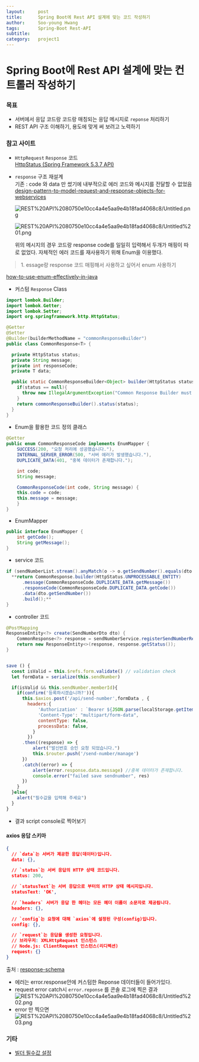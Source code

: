 ```yaml
---
layout:     post
title:      Spring Boot에 Rest API 설계에 맞는 코드 작성하기
author:     Soo-young Hwang
tags: 		Spring-Boot Rest-API 
subtitle:  	
category:   project1
---
```


# Spring Boot에 Rest API 설계에 맞는 컨트롤러 작성하기

### 목표
- 서버에서 응답 코드랑 코드랑 매칭되는 응답 메시지로 `reponse` 처리하기
- REST API 구조 이해하기, 용도에 맞게 써 보려고 노력하기

### 참고 사이트
- `HttpRequest` `Response` 코드   
    [HttpStatus (Spring Framework 5.3.7 API)](https://docs.spring.io/spring-framework/docs/current/javadoc-api/org/springframework/http/HttpStatus.html#UNPROCESSABLE_ENTITY)

- `response`  구조 재설계   
    기존 : code 와 data 만 썼기에 내부적으로 에러 코드와 메시지를 전달할 수 없었음    
    [design-pattern-to-model-request-and-response-objects-for-webservices](https://stackoverflow.com/questions/26788608/design-pattern-to-model-request-and-response-objects-for-webservices)

    ![REST%20API%2080750e10cc4a4e5aa9e4b18fad4068c8/Untitled.png](https://swimmingHwang.github.io/img/restapi.png)

    ![REST%20API%2080750e10cc4a4e5aa9e4b18fad4068c8/Untitled%201.png](https://swimmingHwang.github.io/img/restapi1.png)

    위의 메시지의 경우 코드랑 response code를 일일히 입력해서 두개가 매핑이 따로 없었다. 
    자체적인 에러 코드를 재사용하기 위해 Enum을 이용했다.

<blockquote> 1. essage랑 response 코드 매핑해서 사용하고 싶어서 enum 사용하기 </blockquote>

[how-to-use-enum-effectively-in-java](https://www.developer.com/design/how-to-use-enum-effectively-in-java/)

- 커스텀 `Response` Class
```java
import lombok.Builder;
import lombok.Getter;
import lombok.Setter;
import org.springframework.http.HttpStatus;

@Getter
@Setter
@Builder(builderMethodName = "commonResponseBuilder")
public class CommonResponse<T> {

  private HttpStatus status;
  private String message;
  private int responseCode;
  private T data;

  public static CommonResponseBuilder<Object> builder(HttpStatus status){
    if(status == null){
      throw new IllegalArgumentException("Common Response Builder must have 'status' parameter");
    }
    return commonResponseBuilder().status(status);
  }
}
```

- Enum을 활용한 코드 정의 클래스
```java
@Getter
public enum CommonResponseCode implements EnumMapper {
    SUCCESS(200, "요청 처리에 성공했습니다."),
    INTERNAL_SERVER_ERROR(500, "서버 에러가 발생했습니다."),
    DUPLICATE_DATA(401, "중복 데이터가 존재합니다.");

    int code;
    String message;

    CommonResponseCode(int code, String message) {
    this.code = code;
    this.message = message;
    }
}
```
- EnumMapper
```java
public interface EnumMapper {
    int getCode();
    String getMessage();
}
```
- service 코드
```java
if (sendNumberList.stream().anyMatch(o -> o.getSendNumber().equals(dto.getSendNumber()))){
  **return CommonResponse.builder(HttpStatus.UNPROCESSABLE_ENTITY)
      .message(CommonResponseCode.DUPLICATE_DATA.getMessage())
      .responseCode(CommonResponseCode.DUPLICATE_DATA.getCode())
      .data(dto.getSendNumber())
      .build();**
}
```
- controller 코드
```java
@PostMapping
ResponseEntity<?> create(SendNumberDto dto) {
    CommonResponse<?> response = sendNumberService.registerSendNumberRequest(dto);
    return new ResponseEntity<>(response, response.getStatus());
}
```

```javascript

save () {
  const isValid = this.$refs.form.validate() // validation check
  let formData = serialize(this.sendNumber)

  if(isValid && this.sendNumber.memberId){
    if(confirm('등록하시겠습니까?')){
      this.$axios.post('/api/send-number',formData , {
        headers:{
            'Authorization' : `Bearer ${JSON.parse(localStorage.getItem('user')).accessToken}`,
            'Content-Type': "multipart/form-data",
            contentType: false, 
            processData: false,
          }
        })
      .then((response) => {
          alert("발신번호 승인 요청 되었습니다.")
          this.$router.push('/send-number/manage')
      })
      .catch((error) => {
          alert(error.response.data.message) //중복 데이터가 존재합니다.
          console.error("failed save sendnumber", res)
      })
    } 
  }else{
    alert("필수값을 입력해 주세요")
  }
}
```

- 결과 script console로 찍어보기

#### axios 응답 스키마
```json
{
  // `data`는 서버가 제공한 응답(데이터)입니다.
  data: {},

  // `status`는 서버 응답의 HTTP 상태 코드입니다.
  status: 200,

  // `statusText`는 서버 응답으로 부터의 HTTP 상태 메시지입니다.
  statusText: 'OK',

  // `headers` 서버가 응답 한 헤더는 모든 헤더 이름이 소문자로 제공됩니다.
  headers: {},

  // `config`는 요청에 대해 `axios`에 설정된 구성(config)입니다.
  config: {},

  // `request`는 응답을 생성한 요청입니다.
  // 브라우저: XMLHttpRequest 인스턴스
  // Node.js: ClientRequest 인스턴스(리디렉션)
  request: {}
}
```

출처 : [response-schema](https://xn--xy1bk56a.run/axios/guide/response-schema.html)

- 에러는 error.response안에 커스텀한 Reponse 데이터들이 들어가있다.
- request error catch시 `error.reponse` 를 콘솔 로그에 찍은 결과
    ![REST%20API%2080750e10cc4a4e5aa9e4b18fad4068c8/Untitled%202.png](https://swimmingHwang.github.io/img/restapi2.png)
- error 만 찍으면
    ![REST%20API%2080750e10cc4a4e5aa9e4b18fad4068c8/Untitled%203.png](https://swimmingHwang.github.io/img/restapi3.png)

### 기타

- [빌더 필수값 설정](https://zorba91.tistory.com/298) 

